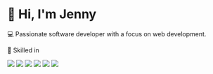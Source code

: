 # 👋 Hi, I'm Jenny

<p> 💻 Passionate software developer with a focus on web development. </p> 
<p>🚀 Skilled in </p>
<p>
<img src="https://img.shields.io/badge/HTML-E34F26?style=for-the-badge&logo=html5&logoColor=white">
<img src="https://img.shields.io/badge/CSS-239120?&style=for-the-badge&logo=css3&logoColor=white">
<img src="https://img.shields.io/badge/JavaScript-ED8B00?style=for-the-badge&logo=javascript&logoColor=white">
<img src="https://img.shields.io/badge/PHP-777BB4?style=for-the-badge&logo=php&logoColor=white">
<img src="https://img.shields.io/badge/MySQL-00758f?style=for-the-badge&logo=mysql&logoColor=white">
<img src="https://img.shields.io/badge/Typo3-orange?style=for-the-badge&logo=typo3&logoColor=white">
</p>

